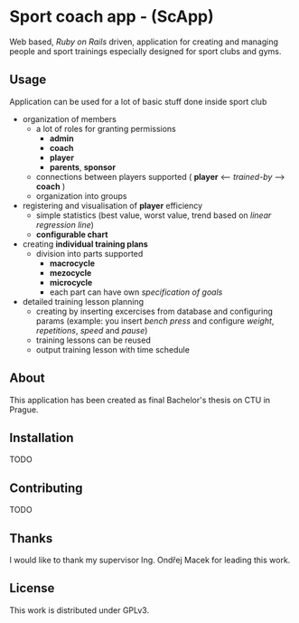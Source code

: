# Sport coach app - (ScApp)
Web based, _Ruby on Rails_ driven, application for creating and managing people and sport trainings especially
designed for sport clubs and gyms.

## Usage
Application can be used for a lot of basic stuff done inside sport club

* organization of members
    * a lot of roles for granting permissions
        * **admin**
        * **coach**
        * **player**
        * **parents**, **sponsor**
    * connections between players supported ( **player** <-- _trained-by_ --> **coach** )
    * organization into groups
* registering and visualisation of **player** efficiency
    * simple statistics (best value, worst value, trend based on _linear regression line_)
    * **configurable chart**
* creating **individual training plans**
    * division into parts supported
        * **macrocycle**
        * **mezocycle**
        * **microcycle**
        * each part can have own _specification of goals_
* detailed training lesson planning
    * creating by inserting excercises from database and configuring params (example: you insert _bench press_ and
    configure _weight_, _repetitions_, _speed_ and _pause_)
    * training lessons can be reused
    * output training lesson with time schedule

## About
This application has been created as final Bachelor's thesis on CTU in Prague.

## Installation
TODO

## Contributing
TODO

## Thanks
I would like to thank my supervisor Ing. Ondřej Macek for leading this work.

## License
This work is distributed under GPLv3.


